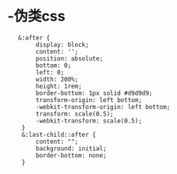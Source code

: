 # -伪类css
      
      
      
       &:after {
            display: block;
            content: '';
            position: absolute;
            bottom: 0;
            left: 0;
            width: 200%;
            height: 1rem;
            border-bottom: 1px solid #d9d9d9;
            transform-origin: left bottom;
            -webkit-transform-origin: left bottom;
            transform: scale(0.5);
            -webkit-transform: scale(0.5);
        }
        &:last-child::after {
            content: "";
            background: initial;
            border-bottom: none;
        }
